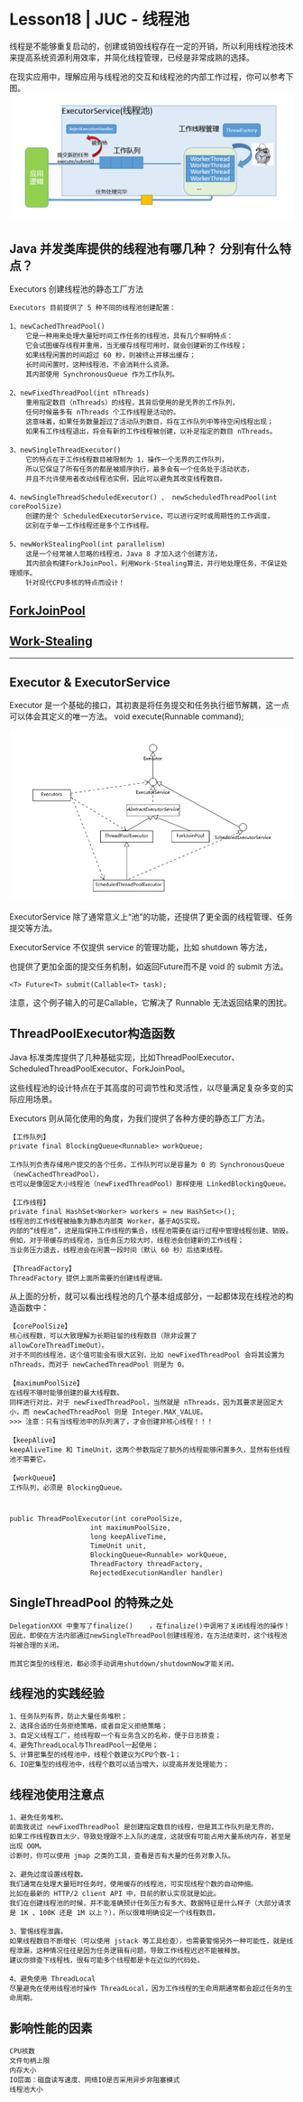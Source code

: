 # Lesson18 | JUC - 线程池 

线程是不能够重复启动的，创建或销毁线程存在一定的开销，所以利用线程池技术来提高系统资源利用效率，并简化线程管理，已经是非常成熟的选择。

在现实应用中，理解应用与线程池的交互和线程池的内部工作过程，你可以参考下图。
![](img/threadpool.png)	

## Java 并发类库提供的线程池有哪几种？ 分别有什么特点？ 
Executors 创建线程池的静态工厂方法

	Executors 目前提供了 5 种不同的线程池创建配置：
	
	1、newCachedThreadPool()
		它是一种用来处理大量短时间工作任务的线程池，具有几个鲜明特点：
		它会试图缓存线程并重用，当无缓存线程可用时，就会创建新的工作线程；
		如果线程闲置的时间超过 60 秒，则被终止并移出缓存；
		长时间闲置时，这种线程池，不会消耗什么资源。
		其内部使用 SynchronousQueue 作为工作队列。

	2、newFixedThreadPool(int nThreads)
		重用指定数目（nThreads）的线程，其背后使用的是无界的工作队列，
		任何时候最多有 nThreads 个工作线程是活动的。
		这意味着，如果任务数量超过了活动队列数目，将在工作队列中等待空闲线程出现；
		如果有工作线程退出，将会有新的工作线程被创建，以补足指定的数目 nThreads。

	3、newSingleThreadExecutor()
		它的特点在于工作线程数目被限制为 1，操作一个无界的工作队列，
		所以它保证了所有任务的都是被顺序执行，最多会有一个任务处于活动状态，
		并且不允许使用者改动线程池实例，因此可以避免其改变线程数目。

	4、newSingleThreadScheduledExecutor() 、 newScheduledThreadPool(int corePoolSize)
		创建的是个 ScheduledExecutorService，可以进行定时或周期性的工作调度，
		区别在于单一工作线程还是多个工作线程。

	5、newWorkStealingPool(int parallelism)
		这是一个经常被人忽略的线程池，Java 8 才加入这个创建方法，
		其内部会构建ForkJoinPool，利用Work-Stealing算法，并行地处理任务，不保证处理顺序。
		针对现代CPU多核的特点而设计！
	
## [ForkJoinPool](https://docs.oracle.com/javase/9/docs/api/java/util/concurrent/ForkJoinPool.html)
## [Work-Stealing](https://en.wikipedia.org/wiki/Work_stealing)

---
## Executor & ExecutorService
Executor 是一个基础的接口，其初衷是将任务提交和任务执行细节解耦，这一点可以体会其定义的唯一方法。
	void execute(Runnable command);

![Executors](img/executors.png)


ExecutorService 除了通常意义上“池”的功能，还提供了更全面的线程管理、任务提交等方法。


ExecutorService 不仅提供 service 的管理功能，比如 shutdown 等方法，

也提供了更加全面的提交任务机制，如返回Future而不是 void 的 submit 方法。

	<T> Future<T> submit(Callable<T> task);
注意，这个例子输入的可是Callable，它解决了 Runnable 无法返回结果的困扰。



## ThreadPoolExecutor构造函数
Java 标准类库提供了几种基础实现，比如ThreadPoolExecutor、ScheduledThreadPoolExecutor、ForkJoinPool。

这些线程池的设计特点在于其高度的可调节性和灵活性，以尽量满足复杂多变的实际应用场景。

Executors 则从简化使用的角度，为我们提供了各种方便的静态工厂方法。

	【工作队列】
	private final BlockingQueue<Runnable> workQueue;

	工作队列负责存储用户提交的各个任务，工作队列可以是容量为 0 的 SynchronousQueue（newCachedThreadPool），
	也可以是像固定大小线程池（newFixedThreadPool）那样使用 LinkedBlockingQueue。

	【工作线程】
	private final HashSet<Worker> workers = new HashSet<>();
	线程池的工作线程被抽象为静态内部类 Worker，基于AQS实现。
	内部的“线程池”，这是指保持工作线程的集合，线程池需要在运行过程中管理线程创建、销毁。
	例如，对于带缓存的线程池，当任务压力较大时，线程池会创建新的工作线程；
	当业务压力退去，线程池会在闲置一段时间（默认 60 秒）后结束线程。	

	【ThreadFactory】
	ThreadFactory 提供上面所需要的创建线程逻辑。

从上面的分析，就可以看出线程池的几个基本组成部分，一起都体现在线程池的构造函数中：

	【corePoolSize】
	核心线程数，可以大致理解为长期驻留的线程数目（除非设置了 allowCoreThreadTimeOut）。
	对于不同的线程池，这个值可能会有很大区别，比如 newFixedThreadPool 会将其设置为 nThreads，而对于 newCachedThreadPool 则是为 0。

	【maximumPoolSize】
	在线程不够时能够创建的最大线程数。
	同样进行对比，对于 newFixedThreadPool，当然就是 nThreads，因为其要求是固定大小，而 newCachedThreadPool 则是 Integer.MAX_VALUE。
	>>> 注意：只有当线程池中的队列满了，才会创建非核心线程！！！
	
	【keepAlive】
	keepAliveTime 和 TimeUnit，这两个参数指定了额外的线程能够闲置多久，显然有些线程池不需要它。

	【workQueue】
	工作队列，必须是 BlockingQueue。

#
	public ThreadPoolExecutor(int corePoolSize,
                      	int maximumPoolSize,
                      	long keepAliveTime,
                      	TimeUnit unit,
                      	BlockingQueue<Runnable> workQueue,
                      	ThreadFactory threadFactory,
                      	RejectedExecutionHandler handler)

## SingleThreadPool 的特殊之处
	DelegationXXX 中重写了finalize()	，在finalize()中调用了关闭线程池的操作！
	因此，即使在方法内部通过newSingleThreadPool创建线程池，在方法结束时，这个线程池将被合理的关闭。

	而其它类型的线程池，都必须手动调用shutdown/shutdownNow才能关闭。


## 线程池的实践经验
	1、任务队列有界，防止大量任务堆积；
	2、选择合适的任务拒绝策略，或者自定义拒绝策略；
	3、自定义线程工厂，给线程取一个有业务含义的名称，便于日志排查；
	4、避免ThreadLocal与ThreadPool一起使用；
	5、计算密集型的线程池中，线程个数建议为CPU个数-1；
	6、IO密集型的线程池中，线程个数可以适当增大，以提高并发处理能力；

## 线程池使用注意点
	1、避免任务堆积。
	前面我说过 newFixedThreadPool 是创建指定数目的线程，但是其工作队列是无界的，
	如果工作线程数目太少，导致处理跟不上入队的速度，这就很有可能占用大量系统内存，甚至是出现 OOM。
	诊断时，你可以使用 jmap 之类的工具，查看是否有大量的任务对象入队。
	
	2、避免过度设置线程数。
	我们通常在处理大量短时任务时，使用缓存的线程池，可实现线程个数的自动伸缩。
	比如在最新的 HTTP/2 client API 中，目前的默认实现就是如此。
	我们在创建线程池的时候，并不能准确预计任务压力有多大、数据特征是什么样子（大部分请求是 1K 、100K 还是 1M 以上？），所以很难明确设定一个线程数目。

	3、警惕线程泄露。	
	如果线程数目不断增长（可以使用 jstack 等工具检查），也需要警惕另外一种可能性，就是线程泄漏，这种情况往往是因为任务逻辑有问题，导致工作线程迟迟不能被释放。
	建议你排查下线程栈，很有可能多个线程都是卡在近似的代码处。

	4、避免使用 ThreadLocal
	尽量避免在使用线程池时操作 ThreadLocal，因为工作线程的生命周期通常都会超过任务的生命周期。

## 影响性能的因素
	CPU核数
	文件句柄上限
	内存大小
	IO层面：磁盘读写速度、网络IO是否采用异步非阻塞模式
	线程池大小